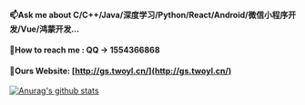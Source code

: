 ####  📫Ask me about C/C++/Java/深度学习/Python/React/Android/微信小程序开发/Vue/鸿蒙开发...  
####  💬How to reach me : QQ -> 1554366868 
####  🤔Ours Website: [http://gs.twoyl.cn/](http://gs.twoyl.cn/) 

[![Anurag's github stats](https://github-readme-stats.vercel.app/api?username=yangyudong2020&theme=midnight-purple)](https://github.com/anuraghazra/github-readme-stats)

 
